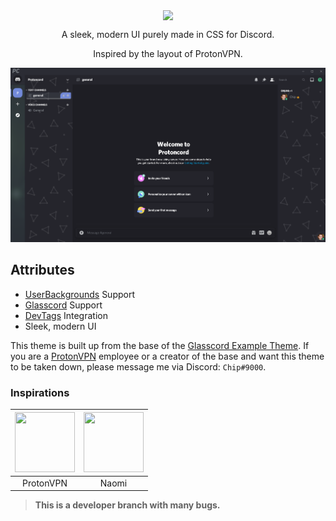 <p align="center">
  <img align="center" src="https://github.com/Giangamerino/protoncord-dev/blob/main/TEMP/protonLogoBig.png?raw=true"></img>
</p>
<p align="center">A sleek, modern UI purely made in CSS for Discord.</p>
<p align="center">Inspired by the layout of ProtonVPN.</p>

![](TEMP/ProtoncordPreview.png)

## Attributes
* [UserBackgrounds](http://github.com/discord-Custom-Covers/usrbg/) Support
* [Glasscord](https://github.com/AryToNeX/Glasscord/) Support
* [DevTags](about:blank) Integration
* Sleek, modern UI


This theme is built up from the base of the [Glasscord Example Theme](https://github.com/AryToNeX/Glasscord/blob/master/extras/discord_example_theme/discord_example.theme.css). If you are a [ProtonVPN](https://protonvpn.com/) employee or a creator of the base and want this theme to be taken down, please message me via Discord: `Chip#9000`.

### Inspirations
| <a href="https://protonvpn.com/" target="_blank"> <img src="https://github.com/Giangamerino/protoncord-dev/blob/main/TEMP/ProtonVPNLogo.png?raw=true" alt="" width="96px" height="96px"> </a> | <a href="https://github.com/AryToNeX" target="_blank"> <img src="https://avatars1.githubusercontent.com/u/13177694?s=460&u=5b2c5ca79bbb3e37fbf5094e073f436e8d5b0bf7&v=4" alt="" width="96px" height="96px"> </a> |
|:-:|:-:|
| ProtonVPN | Naomi |


> **This is a developer branch with many bugs.**
